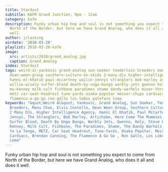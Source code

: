 ```yaml
---
title: Stardust
subtitle: KAFM Grand Junction, 9pm - 12am
category: kafm
description: Funky urban hip hop and soul is not something you expect to come from
  North of the Border, but here we have Grand Analog, who does it all and does it
  well.
author: jclacking
airdate: '2018-03-20'
playlist: 2018-03-20-kafm
image:
  src: artists/2018/grand_analog.jpg
  caption: Grand Analog
index: Stardust
tags: weird-al-yankovic grand-analog sun-seeker tenderloin breeders manu-chao elvis-costello
  dean-ween-group southern-culture-on-skids 2-many-djs higher-intelligence-agency
  hanni-el-khatib paul-mccartney wailin-jennys stranglers bob-marley artichoke here-come-mummies
  willie-wisely surfer-blood death-by-unga-bunga warbly-jets gwenno holy steve-hancoff
  mo-kenney milk-cult fishbone paradimes shame dandy-warhols minor-threat yo-la-tengo
  metz car-seat-headrest tune-yards osaka-popstar messer-chups cardiacs brendan-canning
  flamenco-a-go-go ron-gallo los-lobos paleface loma
keywords: "&quot;Weird Al&quot; Yankovic, Grand Analog, Sun Seeker, Tenderloin, The
  Breeders, Manu Chao, Elvis Costello, Dean Ween Group, Southern Culture On The Skids,
  2 Many DJs, Higher Intelligence Agency, Hanni El Khatib, Paul McCartney, The Wailin&#39;
  Jennys, The Stranglers, Bob Marley, Artichoke, Here Come The Mummies, Willie Wisely,
  Surfer Blood, Death By Unga Bunga, Warbly Jets, Gwenno, Holy, Steve Hancoff, Mo
  Kenney, Milk Cult, Fishbone, The Paradimes, Shame, The Dandy Warhols, Minor Threat,
  Yo La Tengo, METZ, Car Seat Headrest, Tune-Yards, Osaka Popstar, Messer Chups, The
  Cardiacs, Brendan Canning, The Flamenco A Go Go , Ron Gallo, Los Lobos, Paleface,
  Loma"
---
```

Funky urban hip hop and soul is not something you expect to come from North of the Border, but here we have Grand Analog, who does it all and does it well.
